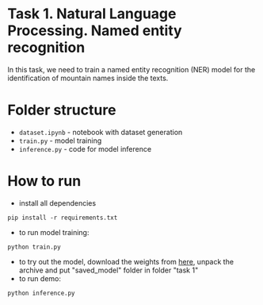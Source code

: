 # Task 1. Natural Language Processing. Named entity recognition

In this task, we need to train a named entity recognition (NER) model for the identification of
mountain names inside the texts.

# Folder structure
- `dataset.ipynb` - notebook with dataset generation
- `train.py` - model training
- `inference.py` - code for model inference

# How to run
- install all dependencies
```
pip install -r requirements.txt
```
- to run model training:
```
python train.py
```
- to try out the model, download the weights from [here](https://drive.google.com/file/d/1D8X0NEcPUf-Qoc-DXs7vhlMK3YfGlTkV/view?usp=sharing), unpack the archive and put "saved_model" folder in folder "task 1"
- to run demo:
```
python inference.py
```
